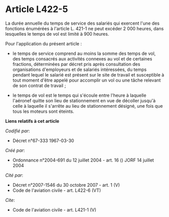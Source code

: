 # Article L422-5

La durée annuelle du temps de service des salariés qui exercent l'une des fonctions énumérées à l'article L. 421-1 ne peut
excéder 2 000 heures, dans lesquelles le temps de vol est limité à 900 heures.

Pour l'application du présent article :

- le temps de service comprend au moins la somme des temps de vol, des temps consacrés aux activités connexes au vol et de
certaines fractions, déterminées par décret pris après consultation des organisations d'employeurs et de salariés
intéressées, du temps pendant lequel le salarié est présent sur le site de travail et susceptible à tout moment d'être appelé
pour accomplir un vol ou une tâche relevant de son contrat de travail ;

- le temps de vol est le temps qui s'écoule entre l'heure à laquelle l'aéronef quitte son lieu de stationnement en vue de
décoller jusqu'à celle à laquelle il s'arrête au lieu de stationnement désigné, une fois que tous les moteurs sont éteints.

**Liens relatifs à cet article**

_Codifié par_:

  - Décret n°67-333 1967-03-30

_Créé par_:

  - Ordonnance n°2004-691 du 12 juillet 2004 - art. 16 () JORF 14 juillet 2004

_Cité par_:

  - Décret n°2007-1546 du 30 octobre 2007 - art. 1 (V)
  - Code de l'aviation civile - art. L422-6 (VT)

_Cite_:

  - Code de l'aviation civile - art. L421-1 (V)

